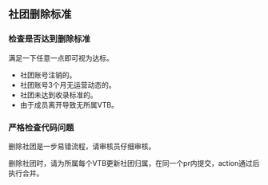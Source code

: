 ## 社团删除标准

### 检查是否达到删除标准

满足一下任意一点即可视为达标。

- 社团账号注销的。
- 社团账号3个月无运营动态的。
- 社团未达到收录标准的。
- 由于成员离开导致无所属VTB。

### 严格检查代码问题

删除社团是一步易错流程，请审核员仔细审核。

删除社团时，请为所属每个VTB更新社团归属，在同一个pr内提交，action通过后执行合并。
